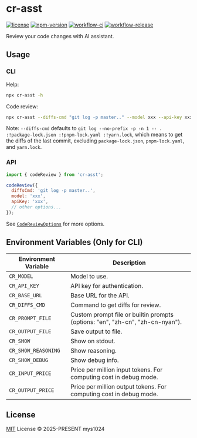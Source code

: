 # cr-asst

[![license](https://img.shields.io/github/license/mys1024/cr-asst?&style=flat-square)](./LICENSE)
[![npm-version](https://img.shields.io/npm/v/cr-asst?style=flat-square&color=%23cb3837)](https://www.npmjs.com/package/cr-asst)
[![workflow-ci](https://img.shields.io/github/actions/workflow/status/mys1024/cr-asst/ci.yml?label=ci&style=flat-square)](https://github.com/mys1024/cr-asst/actions/workflows/ci.yml)
[![workflow-release](https://img.shields.io/github/actions/workflow/status/mys1024/cr-asst/release.yml?label=release&style=flat-square)](https://github.com/mys1024/cr-asst/actions/workflows/release.yml)

Review your code changes with AI assistant.

## Usage

### CLI

Help:

```sh
npx cr-asst -h
```

Code review:

```sh
npx cr-asst --diffs-cmd "git log -p master.." --model xxx --api-key xxx
```

Note: `--diffs-cmd` defaults to `git log --no-prefix -p -n 1 -- . :!package-lock.json :!pnpm-lock.yaml :!yarn.lock`, which means to get the diffs of the last commit, excluding `package-lock.json`, `pnpm-lock.yaml`, and `yarn.lock`.

### API

```javascript
import { codeReview } from 'cr-asst';

codeReview({
  diffsCmd: 'git log -p master..',
  model: 'xxx',
  apiKey: 'xxx',
  // other options...
});
```

See [`CodeReviewOptions`](./src/types.ts) for more options.

## Environment Variables (Only for CLI)

| Environment Variable | Description                                                                   |
| -------------------- | ----------------------------------------------------------------------------- |
| `CR_MODEL`           | Model to use.                                                                 |
| `CR_API_KEY`         | API key for authentication.                                                   |
| `CR_BASE_URL`        | Base URL for the API.                                                         |
| `CR_DIFFS_CMD`       | Command to get diffs for review.                                              |
| `CR_PROMPT_FILE`     | Custom prompt file or builtin prompts (options: "en", "zh-cn", "zh-cn-nyan"). |
| `CR_OUTPUT_FILE`     | Save output to file.                                                          |
| `CR_SHOW`            | Show on stdout.                                                               |
| `CR_SHOW_REASONING`  | Show reasoning.                                                               |
| `CR_SHOW_DEBUG`      | Show debug info.                                                              |
| `CR_INPUT_PRICE`     | Price per million input tokens. For computing cost in debug mode.             |
| `CR_OUTPUT_PRICE`    | Price per million output tokens. For computing cost in debug mode.            |

## License

[MIT](./LICENSE) License &copy; 2025-PRESENT mys1024
